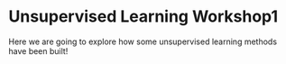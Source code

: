 # Unsupervised Learning Workshop1

Here we are going to explore how some unsupervised learning methods have been built!
